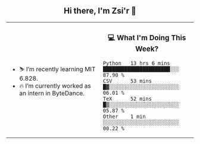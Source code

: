 <h2 align="center"> Hi there, I'm Zsi'r 👋 </h2>

<table>
    <tr>
        <td valign="center" width="50%">
            <ul>
                <li> ⛷️ I’m recently learning MIT 6.828.</li>
                <li> 🔥 I’m currently worked as an intern in ByteDance.</li>
            </ul>
        </td>
       <td valign="top" width="50%">

<h3 align="center"> 💻 What I'm Doing This Week? </h3>

<!--START_SECTION:waka-->
```text
Python   13 hrs 6 mins   ██████████████████████░░░   87.90 % 
CSV      53 mins         █▓░░░░░░░░░░░░░░░░░░░░░░░   06.01 % 
TeX      52 mins         █▒░░░░░░░░░░░░░░░░░░░░░░░   05.87 % 
Other    1 min           ░░░░░░░░░░░░░░░░░░░░░░░░░   00.22 % 
```
<!--END_SECTION:waka-->
</td></tr>
</table>

